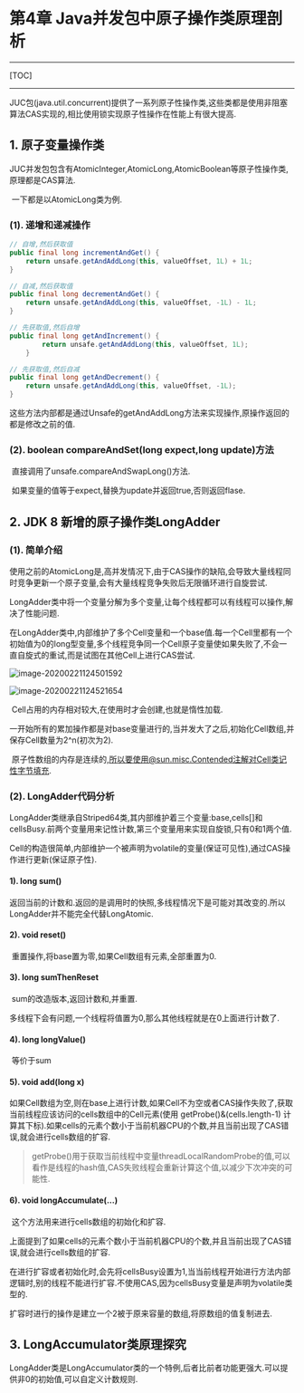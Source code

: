 # 第4章 Java并发包中原子操作类原理剖析

------

[TOC]

------

​		JUC包(java.util.concurrent)提供了一系列原子性操作类,这些类都是使用非阻塞算法CAS实现的,相比使用锁实现原子性操作在性能上有很大提高.

## 1. 原子变量操作类

​		JUC并发包包含有AtomicInteger,AtomicLong,AtomicBoolean等原子性操作类,原理都是CAS算法.

​		一下都是以AtomicLong类为例.

### (1). 递增和递减操作

```Java
// 自增,然后获取值
public final long incrementAndGet() {
    return unsafe.getAndAddLong(this, valueOffset, 1L) + 1L;
}

// 自减,然后获取值
public final long decrementAndGet() {
    return unsafe.getAndAddLong(this, valueOffset, -1L) - 1L;
}

// 先获取值,然后自增
public final long getAndIncrement() {
        return unsafe.getAndAddLong(this, valueOffset, 1L);
    }

// 先获取值,然后自减
public final long getAndDecrement() {
    return unsafe.getAndAddLong(this, valueOffset, -1L);
}
```

​		这些方法内部都是通过Unsafe的getAndAddLong方法来实现操作,原操作返回的都是修改之前的值.

### (2). boolean compareAndSet(long expect,long update)方法

​		直接调用了unsafe.compareAndSwapLong()方法.

​		如果变量的值等于expect,替换为update并返回true,否则返回flase.

## 2. JDK 8 新增的原子操作类LongAdder

### (1). 简单介绍

​		使用之前的AtomicLong是,高并发情况下,由于CAS操作的缺陷,会导致大量线程同时竞争更新一个原子变量,会有大量线程竞争失败后无限循环进行自旋尝试.

​		LongAdder类中将一个变量分解为多个变量,让每个线程都可以有线程可以操作,解决了性能问题.

​		在LongAdder类中,内部维护了多个Cell变量和一个base值.每一个Cell里都有一个初始值为0的long型变量,多个线程竞争同一个Cell原子变量使如果失败了,不会一直自旋式的重试,而是试图在其他Cell上进行CAS尝试.

![image-20200221124501592](http://benjaminlee.cn:8989/hello/images/image-20200221124501592.png)

![image-20200221124521654](http://benjaminlee.cn:8989/hello/images/image-20200221124521654.png)

​		Cell占用的内存相对较大,在使用时才会创建,也就是惰性加载.

​		一开始所有的累加操作都是对base变量进行的,当并发大了之后,初始化Cell数组,并保存Cell数量为2^n(初次为2).

​		原子性数组的内存是连续的,所以要使用@sun.misc.Contended注解对Cell类记性字节填充.

### (2). LongAdder代码分析

​		LongAdder类继承自Striped64类,其内部维护着三个变量:base,cells[]和cellsBusy.前两个变量用来记性计数,第三个变量用来实现自旋锁,只有0和1两个值.

​		Cell的构造很简单,内部维护一个被声明为volatile的变量(保证可见性),通过CAS操作进行更新(保证原子性).

#### 1). long sum()

​		返回当前的计数和.返回的是调用时的快照,多线程情况下是可能对其改变的.所以LongAdder并不能完全代替LongAtomic.

#### 2). void reset()

​		重置操作,将base置为零,如果Cell数组有元素,全部重置为0.

#### 3). long sumThenReset

​		sum的改造版本,返回计数和,并重置.

​		多线程下会有问题,一个线程将值置为0,那么其他线程就是在0上面进行计数了.

#### 4). long longValue()

​		等价于sum

#### 5). void add(long x)

​		如果Cell数组为空,则在base上进行计数,如果Cell不为空或者CAS操作失败了,获取当前线程应该访问的cells数组中的Cell元素(使用 getProbe()&(cells.length-1)  计算其下标).如果cells的元素个数小于当前机器CPU的个数,并且当前出现了CAS错误,就会进行cells数组的扩容.

>   getProbe()用于获取当前线程中变量threadLocalRandomProbe的值,可以看作是线程的hash值,CAS失败线程会重新计算这个值,以减少下次冲突的可能性.

#### 6). void longAccumulate(...)

​		这个方法用来进行cells数组的初始化和扩容.

​		上面提到了如果cells的元素个数小于当前机器CPU的个数,并且当前出现了CAS错误,就会进行cells数组的扩容.

​		在进行扩容或者初始化时,会先将cellsBusy设置为1,当当前线程开始进行方法内部逻辑时,别的线程不能进行扩容.不使用CAS,因为cellsBusy变量是声明为volatile类型的.

​		扩容时进行的操作是建立一个2被于原来容量的数组,将原数组的值复制进去.

## 3. LongAccumulator类原理探究

​		LongAdder类是LongAccumulator类的一个特例,后者比前者功能更强大.可以提供非0的初始值,可以自定义计数规则.